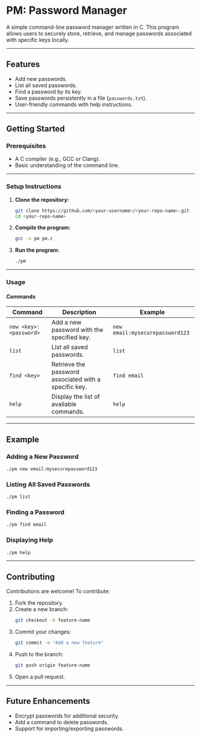 # **PM: Password Manager**

A simple command-line password manager written in C. This program allows users to securely store, retrieve, and manage passwords associated with specific keys locally.

---

## **Features**

- Add new passwords.
- List all saved passwords.
- Find a password by its key.
- Save passwords persistently in a file (`passwords.txt`).
- User-friendly commands with help instructions.

---

## **Getting Started**

### **Prerequisites**

- A C compiler (e.g., GCC or Clang).
- Basic understanding of the command line.

---

### **Setup Instructions**

1. **Clone the repository:**

   ```bash
   git clone https://github.com/<your-username>/<your-repo-name>.git
   cd <your-repo-name>
   ```

2. **Compile the program:**

   ```bash
   gcc -o pm pm.c
   ```

3. **Run the program:**
   ```bash
   ./pm
   ```

---

### **Usage**

#### **Commands**

| Command                | Description                                           | Example                         |
| ---------------------- | ----------------------------------------------------- | ------------------------------- |
| `new <key>:<password>` | Add a new password with the specified key.            | `new email:mysecurepassword123` |
| `list`                 | List all saved passwords.                             | `list`                          |
| `find <key>`           | Retrieve the password associated with a specific key. | `find email`                    |
| `help`                 | Display the list of available commands.               | `help`                          |

---

## **Example**

### **Adding a New Password**

```bash
./pm new email:mysecurepassword123
```

### **Listing All Saved Passwords**

```bash
./pm list
```

### **Finding a Password**

```bash
./pm find email
```

### **Displaying Help**

```bash
./pm help
```

---

## **Contributing**

Contributions are welcome! To contribute:

1. Fork the repository.
2. Create a new branch:
   ```bash
   git checkout -b feature-name
   ```
3. Commit your changes:
   ```bash
   git commit -m "Add a new feature"
   ```
4. Push to the branch:
   ```bash
   git push origin feature-name
   ```
5. Open a pull request.

---

## **Future Enhancements**

- Encrypt passwords for additional security.
- Add a command to delete passwords.
- Support for importing/exporting passwords.

